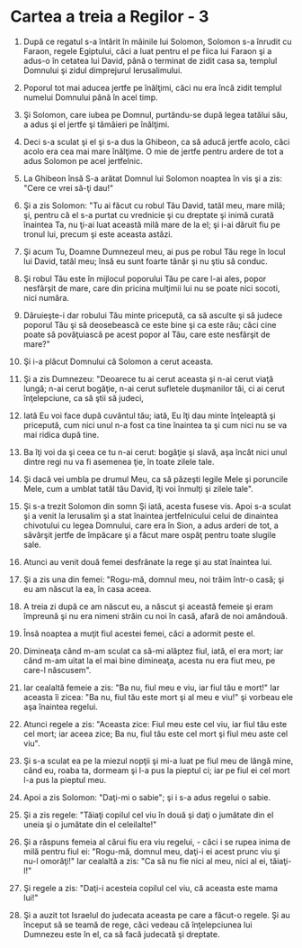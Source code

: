 # Cartea a treia a Regilor - 3

1. După ce regatul s-a întărit în mâinile lui Solomon, Solomon s-a înrudit cu Faraon, regele Egiptului, căci a luat pentru el pe fiica lui Faraon şi a adus-o în cetatea lui David, până o terminat de zidit casa sa, templul Domnului şi zidul dimprejurul Ierusalimului. 

2. Poporul tot mai aducea jertfe pe înălţimi, căci nu era încă zidit templul numelui Domnului până în acel timp. 

3. Şi Solomon, care iubea pe Domnul, purtându-se după legea tatălui său, a adus şi el jertfe şi tămâieri pe înălţimi. 

4. Deci s-a sculat şi el şi s-a dus la Ghibeon, ca să aducă jertfe acolo, căci acolo era cea mai mare înălţime. O mie de jertfe pentru ardere de tot a adus Solomon pe acel jertfelnic. 

5. La Ghibeon însă S-a arătat Domnul lui Solomon noaptea în vis şi a zis: "Cere ce vrei să-ţi dau!" 

6. Şi a zis Solomon: "Tu ai făcut cu robul Tău David, tatăl meu, mare milă; şi, pentru că el s-a purtat cu vrednicie şi cu dreptate şi inimă curată înaintea Ta, nu ţi-ai luat această milă mare de la el; şi i-ai dăruit fiu pe tronul lui, precum şi este aceasta astăzi. 

7. Şi acum Tu, Doamne Dumnezeul meu, ai pus pe robul Tău rege în locul lui David, tatăl meu; însă eu sunt foarte tânăr şi nu ştiu să conduc. 

8. Şi robul Tău este în mijlocul poporului Tău pe care l-ai ales, popor nesfârşit de mare, care din pricina mulţimii lui nu se poate nici socoti, nici număra. 

9. Dăruieşte-i dar robului Tău minte pricepută, ca să asculte şi să judece poporul Tău şi să deosebească ce este bine şi ca este rău; căci cine poate să povăţuiască pe acest popor al Tău, care este nesfârşit de mare?" 

10. Şi i-a plăcut Domnului că Solomon a cerut aceasta. 

11. Şi a zis Dumnezeu: "Deoarece tu ai cerut aceasta şi n-ai cerut viaţă lungă; n-ai cerut bogăţie, n-ai cerut sufletele duşmanilor tăi, ci ai cerut înţelepciune, ca să ştii să judeci, 

12. Iată Eu voi face după cuvântul tău; iată, Eu îţi dau minte înţeleaptă şi pricepută, cum nici unul n-a fost ca tine înaintea ta şi cum nici nu se va mai ridica după tine. 

13. Ba îţi voi da şi ceea ce tu n-ai cerut: bogăţie şi slavă, aşa încât nici unul dintre regi nu va fi asemenea ţie, în toate zilele tale. 

14. Şi dacă vei umbla pe drumul Meu, ca să păzeşti legile Mele şi poruncile Mele, cum a umblat tatăl tău David, îţi voi înmulţi şi zilele tale". 

15. Şi s-a trezit Solomon din somn Şi iată, acesta fusese vis. Apoi s-a sculat şi a venit la Ierusalim şi a stat înaintea jertfelnicului celui de dinaintea chivotului cu legea Domnului, care era în Sion, a adus arderi de tot, a săvârşit jertfe de împăcare şi a făcut mare ospăţ pentru toate slugile sale. 

16. Atunci au venit două femei desfrânate la rege şi au stat înaintea lui. 

17. Şi a zis una din femei: "Rogu-mă, domnul meu, noi trăim într-o casă; şi eu am născut la ea, în casa aceea. 

18. A treia zi după ce am născut eu, a născut şi această femeie şi eram împreună şi nu era nimeni străin cu noi în casă, afară de noi amândouă. 

19. Însă noaptea a muţit fiul acestei femei, căci a adormit peste el. 

21. Dimineaţa când m-am sculat ca să-mi alăptez fiul, iată, el era mort; iar când m-am uitat la el mai bine dimineaţa, acesta nu era fiut meu, pe care-l născusem". 

22. Iar cealaltă femeie a zis: "Ba nu, fiul meu e viu, iar fiul tău e mort!" Iar aceasta îi zicea: "Ba nu, fiul tău este mort şi al meu e viu!" şi vorbeau ele aşa înaintea regelui. 

23. Atunci regele a zis: "Aceasta zice: Fiul meu este cel viu, iar fiul tău este cel mort; iar aceea zice; Ba nu, fiul tău este cel mort şi fiul meu aste cel viu". 

24. Şi s-a sculat ea pe la miezul nopţii şi mi-a luat pe fiul meu de lângă mine, când eu, roaba ta, dormeam şi l-a pus la pieptul ci; iar pe fiul ei cel mort l-a pus la pieptul meu. 

24. Apoi a zis Solomon: "Daţi-mi o sabie"; şi i s-a adus regelui o sabie. 

25. Şi a zis regele: "Tăiaţi copilul cel viu în două şi daţi o jumătate din el uneia şi o jumătate din el celeilalte!" 

26. Şi a răspuns femeia al cărui fiu era viu regelui, - căci i se rupea inima de milă pentru fiul ei: "Rogu-mă, domnul meu, daţi-i ei acest prunc viu şi nu-l omorâţi!" Iar cealaltă a zis: "Ca să nu fie nici al meu, nici al ei, tăiaţi-l!" 

27. Şi regele a zis: "Daţi-i acesteia copilul cel viu, că aceasta este mama lui!" 

28. Şi a auzit tot Israelul do judecata aceasta pe care a făcut-o regele. Şi au început să se teamă de rege, căci vedeau că înţelepciunea lui Dumnezeu este în el, ca să facă judecată şi dreptate. 

